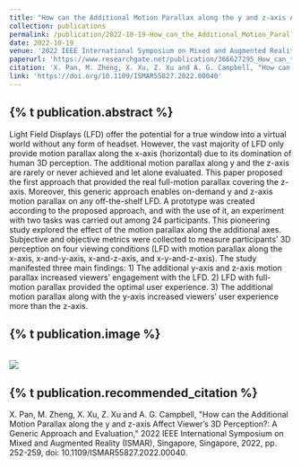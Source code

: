 ```yaml
---
title: "How can the Additional Motion Parallax along the y and z-axis Affect Viewer’s 3D Perception?: A Generic Approach and Evaluation"
collection: publications
permalink: /publication/2022-10-19-How_can_the_Additional_Motion_Parallax_along_the_y_and_z-axis_Affect_Viewers_3D_Perception_A_Generic_Approach_and_Evaluation
date: 2022-10-19
venue: '2022 IEEE International Symposium on Mixed and Augmented Reality (ISMAR)'
paperurl: 'https://www.researchgate.net/publication/366627295_How_can_the_Additional_Motion_Parallax_along_the_y_and_z-axis_Affect_Viewer&apos;s_3D_Perception_A_Generic_Approach_and_Evaluation'
citation: 'X. Pan, M. Zheng, X. Xu, Z. Xu and A. G. Campbell, "How can the Additional Motion Parallax along the y and z-axis Affect Viewer’s 3D Perception: A Generic Approach and Evaluation," 2022 IEEE International Symposium on Mixed and Augmented Reality (ISMAR), Singapore, Singapore, 2022, pp. 252-259, doi: 10.1109/ISMAR55827.2022.00040.'
link: 'https://doi.org/10.1109/ISMAR55827.2022.00040'
---
```

{% t publication.abstract %}
------ 
Light Field Displays (LFD) offer the potential for a true window into a virtual world without any form of headset. However, the vast majority of LFD only provide motion parallax along the x-axis (horizontal) due to its domination of human 3D perception. The additional motion parallax along y and the z-axis are rarely or never achieved and let alone evaluated. This paper proposed the first approach that provided the real full-motion parallax covering the z-axis. Moreover, this generic approach enables on-demand y and z-axis motion parallax on any off-the-shelf LFD. A prototype was created according to the proposed approach, and with the use of it, an experiment with two tasks was carried out among 24 participants. This pioneering study explored the effect of the motion parallax along the additional axes. Subjective and objective metrics were collected to measure participants’ 3D perception on four viewing conditions (LFD with motion parallax along the x-axis, x-and-y-axis, x-and-z-axis, and x-y-and-z-axis). The study manifested three main findings: 1) The additional y-axis and z-axis motion parallax increased viewers’ engagement with the LFD. 2) LFD with full-motion parallax provided the optimal user experience. 3) The additional motion parallax along with the y-axis increased viewers’ user experience more than the z-axis.

{% t publication.image %}
------
 <br/><img src='/images/head_vis.png'>

{% t publication.recommended_citation %}
------ 
X. Pan, M. Zheng, X. Xu, Z. Xu and A. G. Campbell, "How can the Additional Motion Parallax along the y and z-axis Affect Viewer’s 3D Perception?: A Generic Approach and Evaluation," 2022 IEEE International Symposium on Mixed and Augmented Reality (ISMAR), Singapore, Singapore, 2022, pp. 252-259, doi: 10.1109/ISMAR55827.2022.00040.